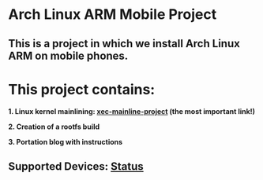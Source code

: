 # Arch Linux ARM Mobile Project

## This is a project in which we install Arch Linux ARM on mobile phones.

# This project contains:
**1. Linux kernel mainlining: [xec-mainline-project](https://github.com/ZXlieC/xec-mainline-project) (the most important link!)**

**2. Creation of a rootfs build**

**3. Portation blog with instructions**

## Supported Devices: [Status](https://github.com/ZXlieC/alarm-mobile/blob/main/Status.md)

